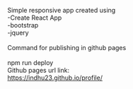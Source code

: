 Simple responsive app created using <br>
 -Create React App <br>
 -bootstrap <br>
 -jquery <br><br>
Command for publishing in github pages <br><br>
npm run deploy <br>
Github pages url link: <br>
https://indhu23.github.io/profile/
